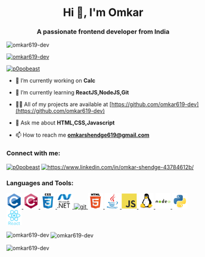 <h1 align="center">Hi 👋, I'm Omkar</h1>
<h3 align="center">A passionate frontend developer from India</h3>

<p align="left"> <img src="https://komarev.com/ghpvc/?username=omkar619-dev&label=Profile%20views&color=0e75b6&style=flat" alt="omkar619-dev" /> </p>

<p align="left"> <a href="https://github.com/ryo-ma/github-profile-trophy"><img src="https://github-profile-trophy.vercel.app/?username=omkar619-dev" alt="omkar619-dev" /></a> </p>

<p align="left"> <a href="https://twitter.com/p0pobeast" target="blank"><img src="https://img.shields.io/twitter/follow/p0pobeast?logo=twitter&style=for-the-badge" alt="p0pobeast" /></a> </p>

- 🔭 I’m currently working on **Calc**

- 🌱 I’m currently learning **ReactJS,NodeJS,Git**

- 👨‍💻 All of my projects are available at [https://github.com/omkar619-dev](https://github.com/omkar619-dev)

- 💬 Ask me about **HTML,CSS,Javascript**

- 📫 How to reach me **omkarshendge619@gmail.com**

<h3 align="left">Connect with me:</h3>
<p align="left">
<a href="https://twitter.com/p0pobeast" target="blank"><img align="center" src="https://raw.githubusercontent.com/rahuldkjain/github-profile-readme-generator/master/src/images/icons/Social/twitter.svg" alt="p0pobeast" height="30" width="40" /></a>
<a href="https://linkedin.com/in/https://www.linkedin.com/in/omkar-shendge-43784612b/" target="blank"><img align="center" src="https://raw.githubusercontent.com/rahuldkjain/github-profile-readme-generator/master/src/images/icons/Social/linked-in-alt.svg" alt="https://www.linkedin.com/in/omkar-shendge-43784612b/" height="30" width="40" /></a>
</p>

<h3 align="left">Languages and Tools:</h3>
<p align="left"> <a href="https://www.cprogramming.com/" target="_blank" rel="noreferrer"> <img src="https://raw.githubusercontent.com/devicons/devicon/master/icons/c/c-original.svg" alt="c" width="40" height="40"/> </a> <a href="https://www.w3schools.com/cpp/" target="_blank" rel="noreferrer"> <img src="https://raw.githubusercontent.com/devicons/devicon/master/icons/cplusplus/cplusplus-original.svg" alt="cplusplus" width="40" height="40"/> </a> <a href="https://www.w3schools.com/css/" target="_blank" rel="noreferrer"> <img src="https://raw.githubusercontent.com/devicons/devicon/master/icons/css3/css3-original-wordmark.svg" alt="css3" width="40" height="40"/> </a> <a href="https://dotnet.microsoft.com/" target="_blank" rel="noreferrer"> <img src="https://raw.githubusercontent.com/devicons/devicon/master/icons/dot-net/dot-net-original-wordmark.svg" alt="dotnet" width="40" height="40"/> </a> <a href="https://git-scm.com/" target="_blank" rel="noreferrer"> <img src="https://www.vectorlogo.zone/logos/git-scm/git-scm-icon.svg" alt="git" width="40" height="40"/> </a> <a href="https://www.w3.org/html/" target="_blank" rel="noreferrer"> <img src="https://raw.githubusercontent.com/devicons/devicon/master/icons/html5/html5-original-wordmark.svg" alt="html5" width="40" height="40"/> </a> <a href="https://www.java.com" target="_blank" rel="noreferrer"> <img src="https://raw.githubusercontent.com/devicons/devicon/master/icons/java/java-original.svg" alt="java" width="40" height="40"/> </a> <a href="https://developer.mozilla.org/en-US/docs/Web/JavaScript" target="_blank" rel="noreferrer"> <img src="https://raw.githubusercontent.com/devicons/devicon/master/icons/javascript/javascript-original.svg" alt="javascript" width="40" height="40"/> </a> <a href="https://www.linux.org/" target="_blank" rel="noreferrer"> <img src="https://raw.githubusercontent.com/devicons/devicon/master/icons/linux/linux-original.svg" alt="linux" width="40" height="40"/> </a> <a href="https://nodejs.org" target="_blank" rel="noreferrer"> <img src="https://raw.githubusercontent.com/devicons/devicon/master/icons/nodejs/nodejs-original-wordmark.svg" alt="nodejs" width="40" height="40"/> </a> <a href="https://www.python.org" target="_blank" rel="noreferrer"> <img src="https://raw.githubusercontent.com/devicons/devicon/master/icons/python/python-original.svg" alt="python" width="40" height="40"/> </a> <a href="https://reactjs.org/" target="_blank" rel="noreferrer"> <img src="https://raw.githubusercontent.com/devicons/devicon/master/icons/react/react-original-wordmark.svg" alt="react" width="40" height="40"/> </a> </p>

<p><img align="left" src="https://github-readme-stats.vercel.app/api/top-langs?username=omkar619-dev&show_icons=true&locale=en&layout=compact" alt="omkar619-dev" /></p>

<p>&nbsp;<img align="center" src="https://github-readme-stats.vercel.app/api?username=omkar619-dev&show_icons=true&locale=en" alt="omkar619-dev" /></p>

<p><img align="center" src="https://github-readme-streak-stats.herokuapp.com/?user=omkar619-dev&" alt="omkar619-dev" /></p>
